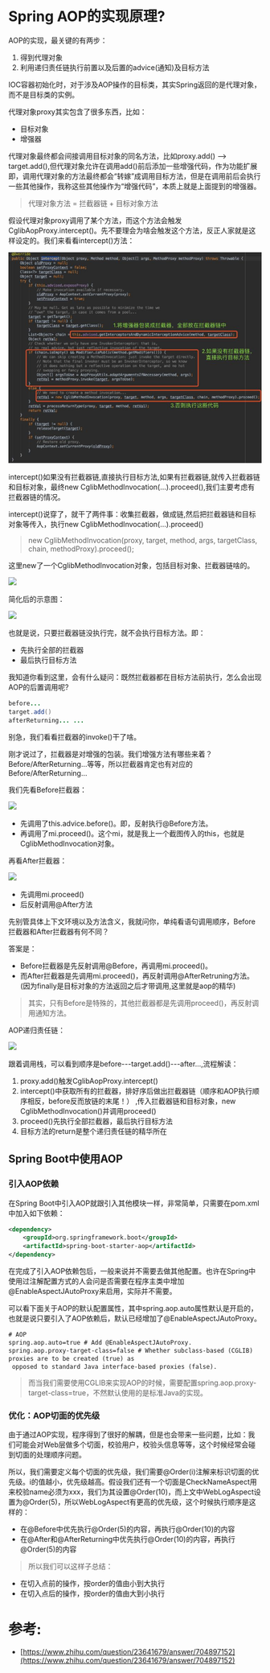 # Spring AOP的实现原理?

AOP的实现，最关键的有两步：

1. 得到代理对象
2. 利用递归责任链执行前置以及后置的advice(通知)及目标方法

IOC容器初始化时，对于涉及AOP操作的目标类，其实Spring返回的是代理对象，而不是目标类的实例。

代理对象proxy其实包含了很多东西，比如：

- 目标对象
- 增强器

代理对象最终都会间接调用目标对象的同名方法，比如proxy.add() --> target.add(),但代理对象允许在调用add()前后添加一些增强代码，作为功能扩展
即，调用代理对象的方法最终都会“转嫁”成调用目标方法，但是在调用前后会执行一些其他操作，我称这些其他操作为“增强代码”，本质上就是上面提到的增强器。

>代理对象方法 = 拦截器链 + 目标对象方法

假设代理对象proxy调用了某个方法，而这个方法会触发CglibAopProxy.intercept()。先不要理会为啥会触发这个方法，反正人家就是这样设定的。我们来看看intercept()方法：

![](../pics/v2-b1b48f15070ae90b770e3ba5e100c2a9_hd.jpg)

intercept()如果没有拦截器链,直接执行目标方法,如果有拦截器链,就传入拦截器链和目标对象，最终new CglibMethodInvocation(...).proceed(),我们主要考虑有拦截器链的情况。

intercept()说穿了，就干了两件事：收集拦截器，做成链,然后把拦截器链和目标对象等传入，执行new CglibMethodInvocation(...).proceed()

>new CglibMethodInvocation(proxy, target, method, args, targetClass, chain, methodProxy).proceed();

这里new了一个CglibMethodInvocation对象，包括目标对象、拦截器链啥的。

![](https://pic3.zhimg.com/80/v2-9ab467470a3b663abff9fc83d9d757e8_hd.jpg)

简化后的示意图：

![](https://pic3.zhimg.com/80/v2-ed1796a21b678af0f6db065ab0444ac0_hd.jpg)

也就是说，只要拦截器链没执行完，就不会执行目标方法。即：

- 先执行全部的拦截器
- 最后执行目标方法

我知道你看到这里，会有什么疑问：既然拦截器都在目标方法前执行，怎么会出现AOP的后置调用呢?

```java
before... 
target.add() 
afterReturning... ...
```

别急，我们看看拦截器的invoke()干了啥。

刚才说过了，拦截器是对增强的包装。我们增强方法有哪些来着？Before/AfterReturning...等等，所以拦截器肯定也有对应的Before/AfterReturning...

我们先看Before拦截器：

![](https://pic3.zhimg.com/80/v2-107b1daa76d57feddb3c69f1eff15991_hd.jpg)

- 先调用了this.advice.before()。即，反射执行@Before方法。
- 再调用了mi.proceed()。这个mi，就是我上一个截图传入的this，也就是CglibMethodInvocation对象。

再看After拦截器：

![](https://pic4.zhimg.com/80/v2-143b5411efc29f30d41eb923265cb19f_hd.jpg)

- 先调用mi.proceed()
- 后反射调用@After方法

先别管具体上下文环境以及方法含义，我就问你，单纯看语句调用顺序，Before拦截器和After拦截器有何不同？

答案是：

- Before拦截器是先反射调用@Before，再调用mi.proceed()。
- 而After拦截器是先调用mi.proceed()，再反射调用@AfterRetruning方法。(因为finally是目标对象的方法返回之后才带调用,这里就是aop的精华)

>其实，只有Before是特殊的，其他拦截器都是先调用proceed()，再反射调用通知方法。

AOP递归责任链：

![](https://pic3.zhimg.com/80/v2-d5158657084b9a6f0f3b3587a2a1e8da_hd.jpg)

跟着调用栈，可以看到顺序是before---target.add()---after...,流程解读：

1. proxy.add()触发CglibAopProxy.intercept()
2. intercept()中获取所有的拦截器，排好序后做出拦截器链（顺序和AOP执行顺序相反，before反而放链的末尾！）
,传入拦截器链和目标对象，new CglibMethodInvocation()并调用proceed()
3. proceed()先执行全部拦截器，最后执行目标方法
4. 目标方法的return是整个递归责任链的精华所在

## Spring Boot中使用AOP

### 引入AOP依赖

在Spring Boot中引入AOP就跟引入其他模块一样，非常简单，只需要在pom.xml中加入如下依赖：

```xml
<dependency>
    <groupId>org.springframework.boot</groupId>
    <artifactId>spring-boot-starter-aop</artifactId>
</dependency>
```

在完成了引入AOP依赖包后，一般来说并不需要去做其他配置。也许在Spring中使用过注解配置方式的人会问是否需要在程序主类中增加@EnableAspectJAutoProxy来启用，实际并不需要。

可以看下面关于AOP的默认配置属性，其中spring.aop.auto属性默认是开启的，也就是说只要引入了AOP依赖后，默认已经增加了@EnableAspectJAutoProxy。

```
# AOP
spring.aop.auto=true # Add @EnableAspectJAutoProxy.
spring.aop.proxy-target-class=false # Whether subclass-based (CGLIB) proxies are to be created (true) as
 opposed to standard Java interface-based proxies (false).
```

>而当我们需要使用CGLIB来实现AOP的时候，需要配置spring.aop.proxy-target-class=true，不然默认使用的是标准Java的实现。

### 优化：AOP切面的优先级

由于通过AOP实现，程序得到了很好的解耦，但是也会带来一些问题，比如：我们可能会对Web层做多个切面，校验用户，校验头信息等等，这个时候经常会碰到切面的处理顺序问题。

所以，我们需要定义每个切面的优先级，我们需要@Order(i)注解来标识切面的优先级。i的值越小，优先级越高。假设我们还有一个切面是CheckNameAspect用来校验name必须为xxx，我们为其设置@Order(10)，而上文中WebLogAspect设置为@Order(5)，所以WebLogAspect有更高的优先级，这个时候执行顺序是这样的：

- 在@Before中优先执行@Order(5)的内容，再执行@Order(10)的内容
- 在@After和@AfterReturning中优先执行@Order(10)的内容，再执行@Order(5)的内容

>所以我们可以这样子总结：

* 在切入点前的操作，按order的值由小到大执行
* 在切入点后的操作，按order的值由大到小执行

# 参考:

- [https://www.zhihu.com/question/23641679/answer/704897152](https://www.zhihu.com/question/23641679/answer/704897152)